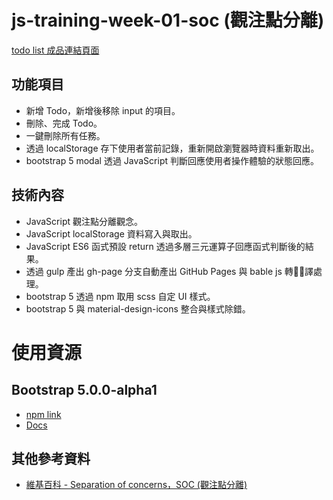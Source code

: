# js-training-week-01-soc (觀注點分離)
[todo list 成品連結頁面](https://gmwu185.github.io/js-training-week-01-soc/)
## 功能項目
- 新增 Todo，新增後移除 input 的項目。
- 刪除、完成 Todo。
- 一鍵刪除所有任務。
- 透過 localStorage 存下使用者當前記錄，重新開啟瀏覽器時資料重新取出。
- bootstrap 5  modal 透過 JavaScript 判斷回應使用者操作體驗的狀態回應。
## 技術內容
- JavaScript 觀注點分離觀念。
- JavaScript localStorage 資料寫入與取出。
- JavaScript ES6 函式預設 return 透過多層三元運算子回應函式判斷後的結果。
- 透過 gulp 產出 gh-page 分支自動產出 GitHub Pages 與 bable js 轉譯處理。
- bootstrap 5 透過 npm 取用 scss 自定 UI 樣式。
- bootstrap 5 與 material-design-icons 整合與樣式除錯。

# 使用資源
## Bootstrap 5.0.0-alpha1 
- [npm link](https://www.npmjs.com/package/bootstrap/v/5.0.0-alpha1)
- [Docs](https://v5.getbootstrap.com/docs/5.0/getting-started/introduction/)
## 其他參考資料
- [維基百科 - Separation of concerns，SOC (觀注點分離)](https://zh.wikipedia.org/wiki/关注点分离#HTML，CSS，JavaScript)